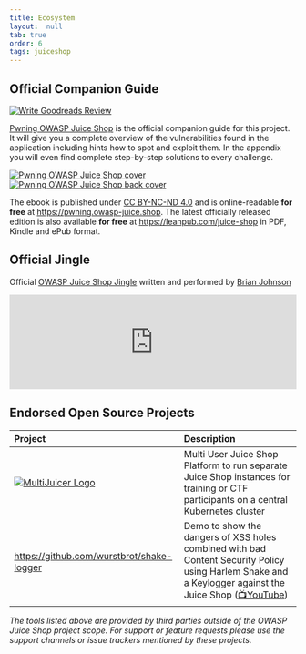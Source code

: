 ```yaml
---
title: Ecosystem
layout:  null
tab: true
order: 6
tags: juiceshop
---
```


## Official Companion Guide

[![Write Goodreads Review](https://img.shields.io/badge/goodreads-write%20review-47129532.svg)](https://www.goodreads.com/review/edit/47129532)

[Pwning OWASP Juice Shop](https://leanpub.com/juice-shop) is the
official companion guide for this project. It will give you a complete
overview of the vulnerabilities found in the application including hints
how to spot and exploit them. In the appendix you will even find
complete step-by-step solutions to every challenge.

[![Pwning OWASP Juice Shop cover](https://raw.githubusercontent.com/bkimminich/pwning-juice-shop/master/cover_small.jpg)](https://leanpub.com/juice-shop)
[![Pwning OWASP Juice Shop back cover](https://raw.githubusercontent.com/bkimminich/pwning-juice-shop/master/back_small.jpg)](https://leanpub.com/juice-shop)

The ebook is published under
[CC BY-NC-ND 4.0](https://creativecommons.org/licenses/by-nc-nd/4.0/)
and is online-readable **for free** at
<https://pwning.owasp-juice.shop>. The latest officially released
edition is also available **for free** at
<https://leanpub.com/juice-shop> in PDF, Kindle and ePub format.

## Official Jingle

Official
[OWASP Juice Shop Jingle](https://soundcloud.com/braimee/owasp-juice-shop-jingle)
written and performed by
[Brian Johnson](https://github.com/braimee)

<iframe width="100%" height="166" scrolling="no" frameborder="no" allow="autoplay" src="https://w.soundcloud.com/player/?url=https%3A//api.soundcloud.com/tracks/771984076&color=%23ff5500&auto_play=false&hide_related=false&show_comments=true&show_user=true&show_reposts=false&show_teaser=true"></iframe>

## Endorsed Open Source Projects

| Project                                                                                                                                                 | Description                                                                                                                                                                            |
|:--------------------------------------------------------------------------------------------------------------------------------------------------------|:---------------------------------------------------------------------------------------------------------------------------------------------------------------------------------------|
| [![MultiJuicer Logo](https://raw.githubusercontent.com/iteratec/multi-juicer/master/cover.svg?sanitize=true)](https://github.com/iteratec/multi-juicer) | Multi User Juice Shop Platform to run separate Juice Shop instances for training or CTF participants on a central Kubernetes cluster                                                   |
| <https://github.com/wurstbrot/shake-logger>                                                                                                             | Demo to show the dangers of XSS holes combined with bad Content Security Policy using Harlem Shake and a Keylogger against the Juice Shop ([📺YouTube](https://youtu.be/Msi52Kicb-w)) |

_The tools listed above are provided by third parties outside of the
OWASP Juice Shop project scope. For support or feature requests please
use the support channels or issue trackers mentioned by these projects._
